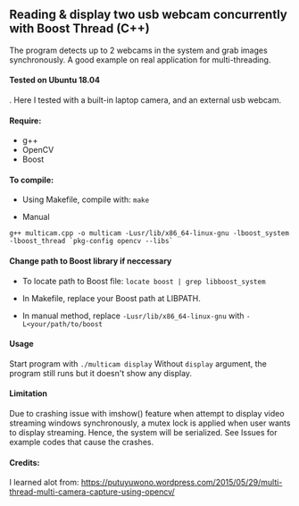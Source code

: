 ## Reading & display two usb webcam concurrently with Boost Thread (C++)

The program detects up to 2 webcams in the system and grab images synchronously. A good example on real application for multi-threading.

#### Tested on Ubuntu 18.04
. Here I tested with a built-in laptop camera, and an external usb webcam.

#### Require:
- g++
- OpenCV
- Boost

#### To compile:
- Using Makefile, compile with: 
`make`

- Manual
```
g++ multicam.cpp -o multicam -Lusr/lib/x86_64-linux-gnu -lboost_system -lboost_thread `pkg-config opencv --libs`
```
#### Change path to Boost library if neccessary
- To locate path to Boost file: `locate boost | grep libboost_system` 

- In Makefile, replace your Boost path at LIBPATH.
- In manual method, replace `-Lusr/lib/x86_64-linux-gnu` with `-L<your/path/to/boost`



#### Usage
Start program with `./multicam display`
Without `display` argument, the program still runs but it doesn't show any display.

#### Limitation
Due to crashing issue with imshow() feature when attempt to display video streaming windows synchronously, a mutex lock is applied when user wants to display streaming. Hence, the system will be serialized. See Issues for example codes that cause the crashes.

#### Credits:
I learned alot from: https://putuyuwono.wordpress.com/2015/05/29/multi-thread-multi-camera-capture-using-opencv/
